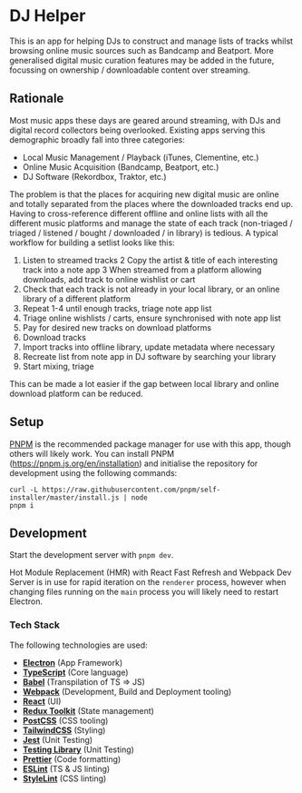 # DJ Helper

This is an app for helping DJs to construct and manage lists of tracks whilst browsing online music sources such as Bandcamp and Beatport. More generalised digital music curation features may be added in the future, focussing on ownership / downloadable content over streaming.

## Rationale

Most music apps these days are geared around streaming, with DJs and digital record collectors being overlooked. Existing apps serving this demographic broadly fall into three categories:

* Local Music Management / Playback (iTunes, Clementine, etc.)
* Online Music Acquisition (Bandcamp, Beatport, etc.)
* DJ Software (Rekordbox, Traktor, etc.)

The problem is that the places for acquiring new digital music are online and totally separated from the places where the downloaded tracks end up.  Having to cross-reference different offline and online lists with all the different music platforms and manage the state of each track (non-triaged / triaged / listened / bought / downloaded / in library) is tedious.  A typical workflow for building a setlist looks like this:

1. Listen to streamed tracks
2  Copy the artist & title of each interesting track into a note app
3  When streamed from a platform allowing downloads, add track to online wishlist or cart
4. Check that each track is not already in your local library, or an online library of a different platform 
5. Repeat 1-4 until enough tracks, triage note app list
6. Triage online wishlists / carts, ensure synchronised with note app list
7. Pay for desired new tracks on download platforms
8. Download tracks
9. Import tracks into offline library, update metadata where necessary
10. Recreate list from note app in DJ software by searching your library
11. Start mixing, triage

This can be made a lot easier if the gap between local library and online download platform can be reduced.

## Setup

[PNPM](https://pnpm.js.org) is the recommended package manager for use with this app, though others will likely work. You can install PNPM (https://pnpm.js.org/en/installation) and initialise the repository for development using the following commands:

```
curl -L https://raw.githubusercontent.com/pnpm/self-installer/master/install.js | node
pnpm i
```

## Development

Start the development server with `pnpm dev`. 

Hot Module Replacement (HMR) with React Fast Refresh and Webpack Dev Server is in use for rapid iteration on the `renderer` process, however when changing files running on the `main` process you will likely need to restart Electron.

### Tech Stack

The following technologies are used:

- **[Electron](https://electronjs.org)** (App Framework)
- **[TypeScript](https://www.typescriptlang.org)** (Core language)
- **[Babel](https://babeljs.io)** (Transpilation of TS => JS)
- **[Webpack](https://webpack.js.org)** (Development, Build and Deployment tooling)
- **[React](https://reactjs.org)** (UI)
- **[Redux Toolkit](https://redux-toolkit.js.org)** (State management)
- **[PostCSS](https://postcss.org)** (CSS tooling)
- **[TailwindCSS](https://tailwindcss.com)** (Styling)
- **[Jest](https://jestjs.io)** (Unit Testing)
- **[Testing Library](https://testing-library.com)** (Unit Testing)
- **[Prettier](https://prettier.io)** (Code formatting)
- **[ESLint](https://eslint.org)** (TS & JS linting)
- **[StyleLint](https://stylelint.io)** (CSS linting)
